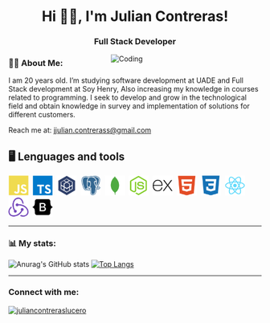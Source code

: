 <h1 align="center">Hi 👋🏻, I'm Julian Contreras!</h1>
<h3 align="center">Full Stack Developer</h3>
<img align="right" alt="Coding" width="300" src="https://i.pinimg.com/originals/2c/2d/6f/2c2d6f89218cdb5c6a345d603484755f.gif">

### 👨‍💻 About Me:

I am 20 years old. I’m studying software development at UADE and Full Stack development at Soy Henry, Also increasing my knowledge in courses related to programming.
I seek to develop and grow in the technological field and obtain knowledge in survey and implementation of solutions for different customers.

Reach me at: jjulian.contrerass@gmail.com

<div align="left">
    <h2> 🖥️ Lenguages and tools</h2>
    <img src="https://github.com/devicons/devicon/blob/master/icons/javascript/javascript-plain.svg" title="js" alt="js" width="40" height="40"/>&nbsp;
    <img src="https://github.com/devicons/devicon/blob/master/icons/typescript/typescript-plain.svg" title="ts" alt="ts" width="40" height="40"/>&nbsp;
    <img src="https://github.com/devicons/devicon/blob/master/icons/sequelize/sequelize-plain.svg" title="seque" alt="seque" width="40" height="40"/>&nbsp;
    <img src="https://github.com/devicons/devicon/blob/master/icons/postgresql/postgresql-plain.svg" title="sql" alt="sql" width="40" height="40"/>&nbsp;
    <img src="https://github.com/devicons/devicon/blob/master/icons/mongodb/mongodb-plain.svg" title="mongo" alt="mongo" width="40" height="40"/>&nbsp;
    <img src="https://github.com/devicons/devicon/blob/master/icons/nodejs/nodejs-plain.svg" title="js" alt="js" width="40" height="40"/>&nbsp;
    <img src="https://github.com/devicons/devicon/blob/master/icons/express/express-original.svg" title="express" alt="express" width="40" height="40"/>&nbsp;
    <img src="https://github.com/devicons/devicon/blob/master/icons/html5/html5-plain.svg" title="html5" alt="html" width="40" height="40"/>&nbsp;
    <img src="https://github.com/devicons/devicon/blob/master/icons/css3/css3-plain.svg" title="css" alt="css" width="40" height="40"/>&nbsp;
    <img src="https://github.com/devicons/devicon/blob/master/icons/react/react-original.svg" title="react" alt="react" width="40" height="40"/>&nbsp;
    <img src="https://github.com/devicons/devicon/blob/master/icons/redux/redux-original.svg" title="redux" alt="redux" width="40" height="40"/>&nbsp;
    <img src="https://github.com/devicons/devicon/blob/master/icons/bootstrap/bootstrap-plain.svg" title="boostrap" alt="boostrap" width="40" height="40"/>&nbsp;
</div>

---


### 📊 My stats:

![Anurag's GitHub stats](https://github-readme-stats.vercel.app/api?username=julcontrerass&show_icons=true&theme=radical)
[![Top Langs](https://github-readme-stats.vercel.app/api/top-langs/?username=julcontrerass&layout=compact&theme=radical)](https://github.com/anuraghazra/github-readme-stats)

---

### Connect with me:

<a href="https://linkedin.com/in/juliancontreraslucero" target="blank"><img align="center" src="https://raw.githubusercontent.com/rahuldkjain/github-profile-readme-generator/master/src/images/icons/Social/linked-in-alt.svg" alt="juliancontreraslucero" height="30" width="40" />




